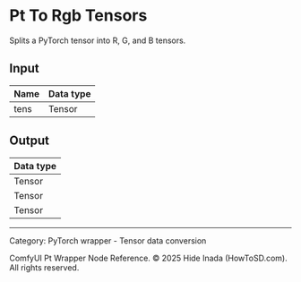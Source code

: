# Pt To Rgb Tensors
Splits a PyTorch tensor into R, G, and B tensors.

## Input
| Name | Data type |
|---|---|
| tens | Tensor |

## Output
| Data type |
|---|
| Tensor |
| Tensor |
| Tensor |

<HR>
Category: PyTorch wrapper - Tensor data conversion

ComfyUI Pt Wrapper Node Reference. © 2025 Hide Inada (HowToSD.com). All rights reserved.
